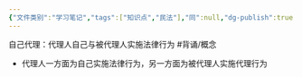 ```yaml
---
{"文件类别":"学习笔记","tags":["知识点","民法"],"同":null,"dg-publish":true,"permalink":"/学习笔记studyup/民法总论/自己代理/","dgPassFrontmatter":true,"created":"2024-08-20T16:27:32.682+08:00","updated":"2024-11-18T19:46:13.310+08:00"}
---
```


自己代理：代理人自己与被代理人实施法律行为 #背诵/概念 
- 代理人一方面为自己实施法律行为，另一方面为被代理人实施代理行为

